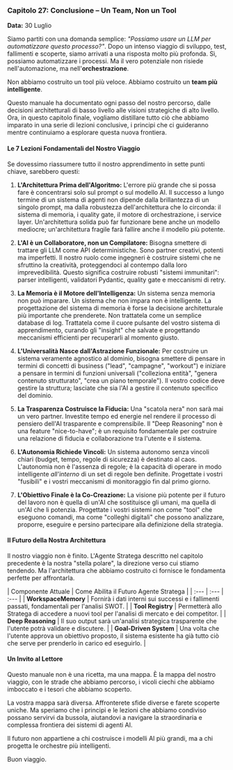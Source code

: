 ### **Capitolo 27: Conclusione – Un Team, Non un Tool**

**Data:** 30 Luglio

Siamo partiti con una domanda semplice: *"Possiamo usare un LLM per automatizzare questo processo?"*. Dopo un intenso viaggio di sviluppo, test, fallimenti e scoperte, siamo arrivati a una risposta molto più profonda. Sì, possiamo automatizzare i processi. Ma il vero potenziale non risiede nell'automazione, ma nell'**orchestrazione**.

Non abbiamo costruito un tool più veloce. Abbiamo costruito un **team più intelligente**.

Questo manuale ha documentato ogni passo del nostro percorso, dalle decisioni architetturali di basso livello alle visioni strategiche di alto livello. Ora, in questo capitolo finale, vogliamo distillare tutto ciò che abbiamo imparato in una serie di lezioni conclusive, i principi che ci guideranno mentre continuiamo a esplorare questa nuova frontiera.

#### **Le 7 Lezioni Fondamentali del Nostro Viaggio**

Se dovessimo riassumere tutto il nostro apprendimento in sette punti chiave, sarebbero questi:

1.  **L'Architettura Prima dell'Algoritmo:** L'errore più grande che si possa fare è concentrarsi solo sul prompt o sul modello AI. Il successo a lungo termine di un sistema di agenti non dipende dalla brillantezza di un singolo prompt, ma dalla robustezza dell'architettura che lo circonda: il sistema di memoria, i quality gate, il motore di orchestrazione, i service layer. Un'architettura solida può far funzionare bene anche un modello mediocre; un'architettura fragile farà fallire anche il modello più potente.

2.  **L'AI è un Collaboratore, non un Compilatore:** Bisogna smettere di trattare gli LLM come API deterministiche. Sono partner creativi, potenti ma imperfetti. Il nostro ruolo come ingegneri è costruire sistemi che ne sfruttino la creatività, proteggendoci al contempo dalla loro imprevedibilità. Questo significa costruire robusti "sistemi immunitari": parser intelligenti, validatori Pydantic, quality gate e meccanismi di retry.

3.  **La Memoria è il Motore dell'Intelligenza:** Un sistema senza memoria non può imparare. Un sistema che non impara non è intelligente. La progettazione del sistema di memoria è forse la decisione architetturale più importante che prenderete. Non trattatela come un semplice database di log. Trattatela come il cuore pulsante del vostro sistema di apprendimento, curando gli "insight" che salvate e progettando meccanismi efficienti per recuperarli al momento giusto.

4.  **L'Universalità Nasce dall'Astrazione Funzionale:** Per costruire un sistema veramente agnostico al dominio, bisogna smettere di pensare in termini di concetti di business ("lead", "campagne", "workout") e iniziare a pensare in termini di funzioni universali ("colleziona entità", "genera contenuto strutturato", "crea un piano temporale"). Il vostro codice deve gestire la struttura; lasciate che sia l'AI a gestire il contenuto specifico del dominio.

5.  **La Trasparenza Costruisce la Fiducia:** Una "scatola nera" non sarà mai un vero partner. Investite tempo ed energie nel rendere il processo di pensiero dell'AI trasparente e comprensibile. Il "Deep Reasoning" non è una feature "nice-to-have"; è un requisito fondamentale per costruire una relazione di fiducia e collaborazione tra l'utente e il sistema.

6.  **L'Autonomia Richiede Vincoli:** Un sistema autonomo senza vincoli chiari (budget, tempo, regole di sicurezza) è destinato al caos. L'autonomia non è l'assenza di regole; è la capacità di operare in modo intelligente *all'interno* di un set di regole ben definite. Progettate i vostri "fusibili" e i vostri meccanismi di monitoraggio fin dal primo giorno.

7.  **L'Obiettivo Finale è la Co-Creazione:** La visione più potente per il futuro del lavoro non è quella di un'AI che sostituisce gli umani, ma quella di un'AI che li potenzia. Progettate i vostri sistemi non come "tool" che eseguono comandi, ma come "colleghi digitali" che possono analizzare, proporre, eseguire e persino partecipare alla definizione della strategia.

#### **Il Futuro della Nostra Architettura**

Il nostro viaggio non è finito. L'Agente Stratega descritto nel capitolo precedente è la nostra "stella polare", la direzione verso cui stiamo tendendo. Ma l'architettura che abbiamo costruito ci fornisce le fondamenta perfette per affrontarla.

| Componente Attuale | Come Abilita il Futuro Agente Stratega |
| :--- | :--- | :--- |
| **WorkspaceMemory** | Fornirà i dati interni sui successi e i fallimenti passati, fondamentali per l'analisi SWOT. |
| **Tool Registry** | Permetterà allo Stratega di accedere a nuovi tool per l'analisi di mercato e dei competitor. |
| **Deep Reasoning** | Il suo output sarà un'analisi strategica trasparente che l'utente potrà validare e discutere. |
| **Goal-Driven System** | Una volta che l'utente approva un obiettivo proposto, il sistema esistente ha già tutto ciò che serve per prenderlo in carico ed eseguirlo. |

#### **Un Invito al Lettore**

Questo manuale non è una ricetta, ma una mappa. È la mappa del nostro viaggio, con le strade che abbiamo percorso, i vicoli ciechi che abbiamo imboccato e i tesori che abbiamo scoperto.

La vostra mappa sarà diversa. Affronterete sfide diverse e farete scoperte uniche. Ma speriamo che i principi e le lezioni che abbiamo condiviso possano servirvi da bussola, aiutandovi a navigare la straordinaria e complessa frontiera dei sistemi di agenti AI.

Il futuro non appartiene a chi costruisce i modelli AI più grandi, ma a chi progetta le orchestre più intelligenti.

Buon viaggio.
